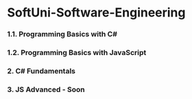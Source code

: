 # SoftUni-Software-Engineering

### 1.1. Programming Basics with C#
### 1.2. Programming Basics with JavaScript
### 2. C# Fundamentals
### 3. JS Advanced - Soon
